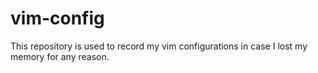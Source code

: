 # vim-config
This repository is used to record my vim configurations in case I lost my memory for any reason.

